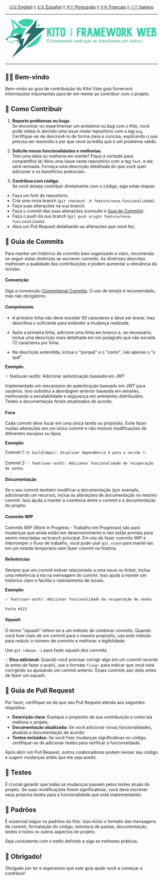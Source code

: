 <div align="center">

[🇺🇸 English](./CONTRIBUTING.md) `‖` [🇪🇸 Español](./CONTRIBUTING_ES.md) `‖` [🇵🇹 Português](./CONTRIBUTING_PT.md) `‖` [🇫🇷 Français](./CONTRIBUTING_FR.md) `‖` [🇮🇹 Italiano](./CONTRIBUTING_IT.md)

<hr />

<img src="./public/static/kito_banner_pt.png" alt="Kito Banner" />

<hr />

</div>

## 🙌🏼 Bem-vindo

Bem-vindo ao guia de contribuição do Kito! Este guia fornecerá informações importantes para ter em mente ao contribuir com o projeto.

## 🌸 Como Contribuir

1. **Reporte problemas ou bugs.**  
   Se encontrar ou experimentar um problema ou bug com o Kito, você pode relatá-lo abrindo uma issue neste repositório com a tag `bug`. Certifique-se de descrevê-lo de forma clara e concisa, explicando o que precisa ser resolvido e por que você acredita que é um problema válido.

2. **Solicite novas funcionalidades e melhorias.**  
   Tem uma ideia ou melhoria em mente? Fique à vontade para compartilhá-la! Abra uma issue neste repositório com a tag `feat`, e ela será revisada. Forneça uma descrição detalhada do que você quer adicionar e os benefícios potenciais.

3. **Contribua com código.**  
   Se você deseja contribuir diretamente com o código, siga estas etapas:

- Faça um fork do repositório.
- Crie uma nova branch (`git checkout -b feature/nova-funcionalidade`).
- Faça suas alterações na sua branch.
- Faça o commit das suas alterações (consulte o [Guia de Commits](#-guia-de-commits)).
- Faça o push da sua branch (`git push origin feature/nova-funcionalidade`).
- Abra um Pull Request detalhando as alterações que você fez.

## 📕 Guia de Commits

Para manter um histórico de commits bem organizado e claro, recomenda-se seguir estas diretrizes ao escrever commits. As diretrizes descritas melhoram a qualidade das contribuições e podem aumentar a relevância da revisão.

#### Convenção

Siga a convenção [Conventional Commits](https://conventionalcommits.org). O uso de emojis é recomendado, mas não obrigatório.

#### Comprimento

- A primeira linha não deve exceder 50 caracteres e deve ser breve, mas descritiva o suficiente para entender a mudança realizada.

- Após a primeira linha, adicione uma linha em branco e, se necessário, inclua uma descrição mais detalhada em um parágrafo que não exceda 72 caracteres por linha.

- Na descrição estendida, inclua o "porquê" e o "como", não apenas o "o quê".

**Exemplo:**

✨ feat(user-auth): Adicionar autenticação baseada em JWT

Implementado um mecanismo de autenticação baseado em JWT para usuários. Isso substitui a abordagem anterior baseada em sessões, melhorando a escalabilidade e segurança em ambientes distribuídos. Testes e documentação foram atualizados de acordo.

#### Foco

Cada commit deve focar em uma única tarefa ou propósito. Evite fazer muitas alterações em um único commit e não misture modificações de diferentes escopos ou tipos.

**Exemplo:**

_Commit 1:_ `📦 build(deps): Atualizar dependência X para a versão Y.`

_Commit 2:_ `✨ feat(user-auth): Adicionar funcionalidade de recuperação de senha.`

#### Documentação

Se o seu commit também modificar a documentação (por exemplo, adicionando um recurso), inclua as alterações de documentação no mesmo commit. Isso ajuda a manter a coerência entre o commit e a documentação do projeto.

#### Commits WIP

Commits WIP (Work in Progress - Trabalho em Progresso) são para mudanças que ainda estão em desenvolvimento e não estão prontas para serem mescladas na branch principal. Em vez de fazer commits WIP e interromper o fluxo de trabalho, você pode usar `git stash` para mantê-las em um estado temporário sem fazer commit na história.

#### Referências

Sempre que um commit estiver relacionado a uma issue ou ticket, inclua uma referência a ela na mensagem do commit. Isso ajuda a manter um histórico claro e facilita o rastreamento de issues.

**Exemplo:**

```
✨ feat(user-auth): Adicionar funcionalidade de recuperação de senha

Fecha #123
```

#### Squash

O termo "squash" refere-se a um método de combinar commits. Quando você tiver mais de um commit para o mesmo propósito, use este método para reduzir o número de commits e melhorar a legibilidade.

Use `git rebase -i` para fazer squash dos commits.

💡 **Dica adicional:** Quando você precisar corrigir algo em um commit recente (e antes de fazer o push), use o formato `fixup!` para indicar que você está corrigindo ou ajustando um commit anterior. Esses commits são úteis antes de fazer um squash.

## 👷 Guia de Pull Request

Por favor, certifique-se de que seu Pull Request atenda aos seguintes requisitos:

- **Descrição clara:** Explique o propósito de sua contribuição e como ela melhora o projeto.
- **Documentação atualizada:** Se você adicionar novas funcionalidades, atualize a documentação de acordo.
- **Testes incluídos:** Se você fizer mudanças significativas no código, certifique-se de adicionar testes para verificar a funcionalidade.

Após abrir um Pull Request, outros colaboradores podem revisar seu código e sugerir mudanças antes que ele seja aceito.

## 🚧 Testes

É crucial garantir que todas as mudanças passem pelos testes atuais do projeto. Se suas modificações forem significativas, você deve escrever seus próprios testes para a funcionalidade que está implementando.

## 🎩 Padrões

É essencial seguir os padrões do Kito. Isso inclui o formato das mensagens de commit, formatação do código, estrutura de pastas, documentação, testes e todos os outros aspectos do projeto.

Seja consistente com o estilo definido e siga as melhores práticas.

## 🎉 Obrigado!

Obrigado por ler e esperamos que este guia ajude você a começar a contribuir!
